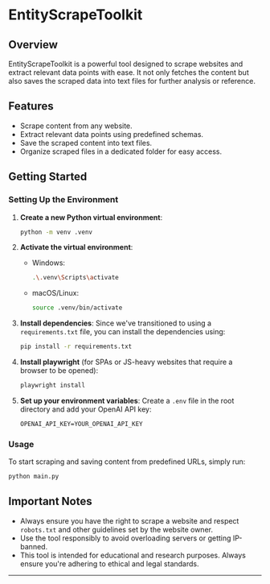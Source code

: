 # EntityScrapeToolkit

## Overview

EntityScrapeToolkit is a powerful tool designed to scrape websites and extract relevant data points with ease. It not only fetches the content but also saves the scraped data into text files for further analysis or reference.

## Features

- Scrape content from any website.
- Extract relevant data points using predefined schemas.
- Save the scraped content into text files.
- Organize scraped files in a dedicated folder for easy access.

## Getting Started

### Setting Up the Environment

1. **Create a new Python virtual environment**:
   ```bash
   python -m venv .venv
   ```

2. **Activate the virtual environment**:
   - Windows:
     ```bash
     .\.venv\Scripts\activate
     ```
   - macOS/Linux:
     ```bash
     source .venv/bin/activate
     ```

3. **Install dependencies**:
   Since we've transitioned to using a `requirements.txt` file, you can install the dependencies using:
   ```bash
   pip install -r requirements.txt
   ```

4. **Install playwright** (for SPAs or JS-heavy websites that require a browser to be opened):
   ```bash
   playwright install
   ```

5. **Set up your environment variables**:
   Create a `.env` file in the root directory and add your OpenAI API key:
   ```text
   OPENAI_API_KEY=YOUR_OPENAI_API_KEY
   ```

### Usage

To start scraping and saving content from predefined URLs, simply run:
```bash
python main.py
```

## Important Notes

- Always ensure you have the right to scrape a website and respect `robots.txt` and other guidelines set by the website owner.
- Use the tool responsibly to avoid overloading servers or getting IP-banned.
- This tool is intended for educational and research purposes. Always ensure you're adhering to ethical and legal standards.

---